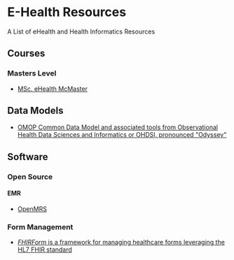 # E-Health Resources

A List of eHealth and Health Informatics Resources

## Courses
### Masters Level
* [MSc. eHealth McMaster](http://mscehealth.mcmaster.ca/ "eHealth")

## Data Models
* [OMOP Common Data Model and associated tools from Observational Health Data Sciences and Informatics or OHDSI, pronounced "Odyssey"](https://www.ohdsi.org/) 

## Software

### Open Source

#### EMR
* [OpenMRS](https://openmrs.org/)

### Form Management
* [*FHIRForm* is a framework for managing healthcare forms leveraging the HL7 FHIR standard](https://github.com/E-Health/fhirform)

## 
